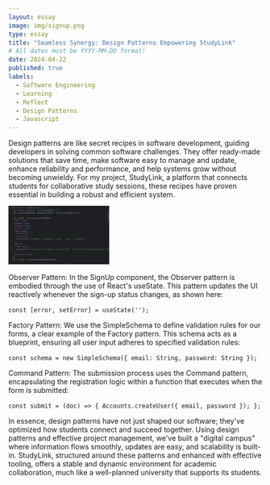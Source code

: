 ```yaml
---
layout: essay
image: img/signup.png
type: essay
title: "Seamless Synergy: Design Patterns Empowering StudyLink"
# All dates must be YYYY-MM-DD format!
date: 2024-04-22
published: true
labels:
  - Software Engineering
  - Learning
  - Reflect
  - Design Patterns
  - Javascript
---
```


Design patterns are like secret recipes in software development, guiding developers in solving common software challenges. They offer ready-made solutions that save time, make software easy to manage and update, enhance reliability and performance, and help systems grow without becoming unwieldy. For my project, StudyLink, a platform that connects students for collaborative study sessions, these recipes have proven essential in building a robust and efficient system.

<img width="200px" class="rounded float-start pe-4" src="../img/signup.png" alt="Main visual for StudyLink">

Observer Pattern: In the SignUp component, the Observer pattern is embodied through the use of React's useState. This pattern updates the UI reactively whenever the sign-up status changes, as shown here:

```
const [error, setError] = useState('');
```

Factory Pattern: We use the SimpleSchema to define validation rules for our forms, a clear example of the Factory pattern. This schema acts as a blueprint, ensuring all user input adheres to specified validation rules:

```
const schema = new SimpleSchema({ email: String, password: String });
```

Command Pattern: The submission process uses the Command pattern, encapsulating the registration logic within a function that executes when the form is submitted:

```
const submit = (doc) => { Accounts.createUser({ email, password }); };
```

In essence, design patterns have not just shaped our software; they've optimized how students connect and succeed together. Using design patterns and effective project management, we've built a "digital campus" where information flows smoothly, updates are easy, and scalability is built-in. StudyLink, structured around these patterns and enhanced with effective tooling, offers a stable and dynamic environment for academic collaboration, much like a well-planned university that supports its students.
